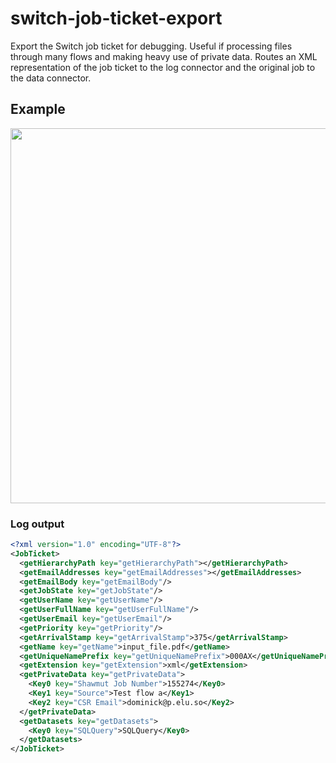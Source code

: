 # switch-job-ticket-export
Export the Switch job ticket for debugging. Useful if processing files through many flows and making heavy use of private data. Routes an XML representation of the job ticket to the log connector and the original job to the data connector.

## Example
<img src="https://i.imgur.com/8Mk2e0C.png" width="600">

### Log output
```xml
<?xml version="1.0" encoding="UTF-8"?>
<JobTicket>
  <getHierarchyPath key="getHierarchyPath"></getHierarchyPath>
  <getEmailAddresses key="getEmailAddresses"></getEmailAddresses>
  <getEmailBody key="getEmailBody"/>
  <getJobState key="getJobState"/>
  <getUserName key="getUserName"/>
  <getUserFullName key="getUserFullName"/>
  <getUserEmail key="getUserEmail"/>
  <getPriority key="getPriority"/>
  <getArrivalStamp key="getArrivalStamp">375</getArrivalStamp>
  <getName key="getName">input_file.pdf</getName>
  <getUniqueNamePrefix key="getUniqueNamePrefix">000AX</getUniqueNamePrefix>
  <getExtension key="getExtension">xml</getExtension>
  <getPrivateData key="getPrivateData">
    <Key0 key="Shawmut Job Number">155274</Key0>
    <Key1 key="Source">Test flow a</Key1>
    <Key2 key="CSR Email">dominick@p.elu.so</Key2>
  </getPrivateData>
  <getDatasets key="getDatasets">
    <Key0 key="SQLQuery">SQLQuery</Key0>
  </getDatasets>
</JobTicket>

```
